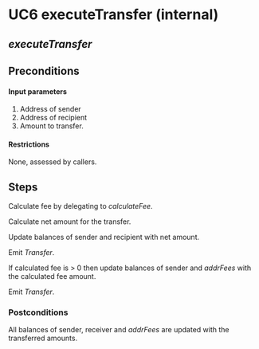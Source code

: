 # UC6 executeTransfer (internal)
## <i>executeTransfer</i>

## Preconditions

#### Input parameters
1. Address of sender
2. Address of recipient
3. Amount to transfer.

#### Restrictions
None, assessed by callers.

## Steps
Calculate fee by delegating to <i>calculateFee</i>.

Calculate net amount for the transfer.

Update balances of sender and recipient with net amount.

Emit <i>Transfer</i>.

If calculated fee is > 0 then update balances of sender and <i>addrFees</i> with the calculated fee amount.

Emit <i>Transfer</i>.

### Postconditions
All balances of sender, receiver and <i>addrFees</i> are updated with the transferred amounts.

